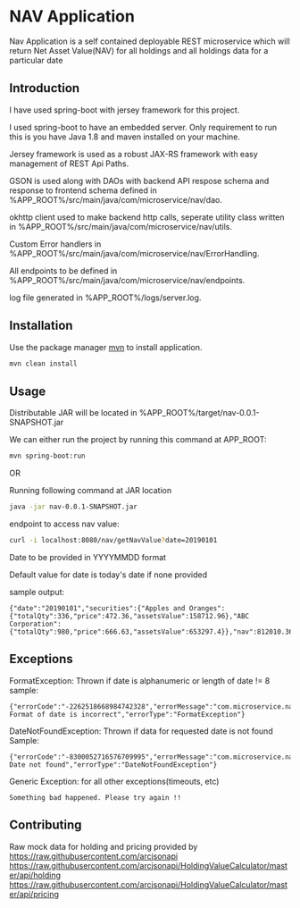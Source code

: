 # NAV Application

Nav Application is a self contained deployable REST microservice which will return Net Asset Value(NAV) for all holdings and all holdings data for a particular date

## Introduction

I have used spring-boot with jersey framework for this project.

I used spring-boot to have an embedded server. Only requirement to run this is you have Java 1.8 and maven installed on your machine.

Jersey framework is used as a robust JAX-RS framework with easy management of REST Api Paths.

GSON is used along with DAOs with backend API respose schema and response to frontend schema defined in %APP_ROOT%/src/main/java/com/microservice/nav/dao.

okhttp client used to make backend http calls, seperate utility class written in %APP_ROOT%/src/main/java/com/microservice/nav/utils.

Custom Error handlers in %APP_ROOT%/src/main/java/com/microservice/nav/ErrorHandling.

All endpoints to be defined in %APP_ROOT%/src/main/java/com/microservice/nav/endpoints.

log file generated in %APP_ROOT%/logs/server.log.


## Installation

Use the package manager [mvn](https://maven.apache.org/) to install application.

```bash
mvn clean install
```

## Usage

Distributable JAR will be located in %APP_ROOT%/target/nav-0.0.1-SNAPSHOT.jar

We can either run the project by running this command at APP_ROOT:

```bash
mvn spring-boot:run
```

OR

Running following command at JAR location

```bash
java -jar nav-0.0.1-SNAPSHOT.jar
```

endpoint to access nav value:

```bash
curl -i localhost:8080/nav/getNavValue?date=20190101
```
Date to be provided in YYYYMMDD format

Default value for date is today's date if none provided

sample output:

```
{"date":"20190101","securities":{"Apples and Oranges":{"totalQty":336,"price":472.36,"assetsValue":158712.96},"ABC Corporation":{"totalQty":980,"price":666.63,"assetsValue":653297.4}},"nav":812010.36}
```


## Exceptions

FormatException: Thrown if date is alphanumeric or length of date != 8
sample:
```
{"errorCode":"-2262518668984742328","errorMessage":"com.microservice.nav.ErrorHandling.FormatException: Format of date is incorrect","errorType":"FormatException"}
```

DateNotFoundException: Thrown if data for requested date is not found
Sample:
```
{"errorCode":"-8300052716576709995","errorMessage":"com.microservice.nav.ErrorHandling.DateNotFoundException: Date not found","errorType":"DateNotFoundException"}
```

Generic Exception: for all other exceptions(timeouts, etc)
```
Something bad happened. Please try again !!
```

## Contributing
Raw mock data for holding and pricing provided by https://raw.githubusercontent.com/arcjsonapi
https://raw.githubusercontent.com/arcjsonapi/HoldingValueCalculator/master/api/holding
https://raw.githubusercontent.com/arcjsonapi/HoldingValueCalculator/master/api/pricing
